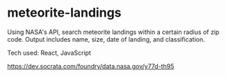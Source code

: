 # meteorite-landings
Using NASA's API, search meteorite landings within a certain radius of zip code. Output includes name, size, date of landing, and classification.

Tech used: React, JavaScript

https://dev.socrata.com/foundry/data.nasa.gov/y77d-th95
